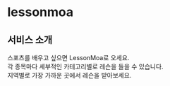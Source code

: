 # lessonmoa

## 서비스 소개
스포츠를 배우고 싶으면 LessonMoa로 오세요. <br />
각 종목마다 세부적인 카테고리별로 레슨을 들을 수 있습니다. <br />
지역별로 가장 가까운 곳에서 레슨을 받아보세요. <br />
